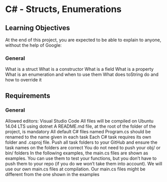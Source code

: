 # C# - Structs, Enumerations

## Learning Objectives
At the end of this project, you are expected to be able to explain to anyone, without the help of Google:

### General
What is a struct
What is a constructor
What is a field
What is a property
What is an enumeration and when to use them
What does toString do and how to override it
## Requirements
### General
Allowed editors: Visual Studio Code
All files will be compiled on Ubuntu 14.04 LTS using dotnet
A README.md file, at the root of the folder of the project, is mandatory
All default C# files named Program.cs should be renamed to the name given in each task
Each C# task requires its own folder and .csproj file. Push all task folders to your GitHub and ensure the task names on the folders are correct
You do not need to push your obj/ or bin/ folders
In the following examples, the main.cs files are shown as examples. You can use them to test your functions, but you don’t have to push them to your repo (if you do we won’t take them into account). We will use our own main.cs files at compilation. Our main.cs files might be different from the one shown in the examples
